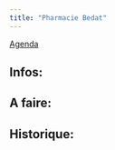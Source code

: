 ```yaml
---
title: "Pharmacie Bedat"
---
```


[Agenda](notes/AgendaMaJournee.md) 
## Infos:

## A faire: 

## Historique: